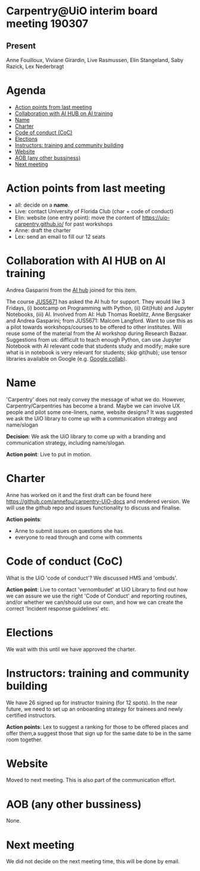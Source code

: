 Carpentry@UiO interim board meeting 190307
=================

## Present

Anne Fouilloux, Viviane Girardin, Live Rasmussen, Elin Stangeland, Saby Razick, Lex Nederbragt

# Agenda

<!-- TOC -->

- [Action points from last meeting](#action-points-from-last-meeting)
- [Collaboration with AI HUB on AI training](#collaboration-with-ai-hub-on-ai-training)
- [Name](#name)
- [Charter](#charter)
- [Code of conduct (CoC)](#code-of-conduct-coc)
- [Elections](#elections)
- [Instructors: training and community building](#instructors-training-and-community-building)
- [Website](#website)
- [AOB (any other bussiness)](#aob-any-other-bussiness)
- [Next meeting](#next-meeting)

<!-- /TOC -->
# Action points from last meeting

* all: decide on a **name**.
* Live: contact University of Florida Club (char + code of conduct)
* Elin: website (one entry point): move the content of https://uio-carpentry.github.io/ for past workshops
* Anne: draft the charter
* Lex: send an email to fill our 12 seats



# Collaboration with AI HUB on AI training

Andrea Gasparini from the [AI hub](https://www.uio.no/tjenester/it/forskning/kompetansehuber/uio-ai-hub-node-project/) joined for this item.

The course [JUS5671](https://www.uio.no/studier/emner/jus/jus/JUS5671/) has asked the AI hub for support. They would like 3 Fridays, (i) bootcamp on Programming with Python, (ii) Git(Hub) and Jupyter Notebooks, (iii) AI. Involved from AI: Hub Thomas Roeblitz, Anne Bergsaker and Andrea Gasparini; from JUS5671: Malcom Langford. Want to use this as a pilot towards workshops/courses to be offered to other institutes. Will reuse some of the material from the AI workshop during Research Bazaar. Suggestions from us: difficult to teach enough Python, can use Jupyter Notebook with AI relevant code that students study and modify; make sure what is in notebook is very relevant for students; skip git(hub); use tensor libraries available on Google (e.g. [Google collab](https://colab.research.google.com/)).

# Name

'Carpentry' does not realy convey the message of what we do.  However, Carpentry/Carpentries has become a brand. Maybe we can involve UX people and pilot some one-liners, name, website designs? It was suggested we ask the UiO library to come up with a communication strategy and name/slogan

**Decision**: We ask the UiO library to come up with a branding and communication strategy, including name/slogan.

**Action point**: Live to put in motion.

# Charter

Anne has worked on it and the first draft can be found here https://github.com/annefou/carpentry-UiO-docs and rendered version. We will use the github repo and issues functionality to discuss and finalise.

**Action points**:
* Anne to submit issues on questions she has.
* everyone to read through and come with comments


# Code of conduct (CoC)

What is the UiO 'code of conduct'? We discussed HMS and 'ombuds'.

**Action point**: Live to contact 'vernombudet' at UiO Library to find out how we can assure we use the right 'Code of Conduct' and reporting routines, and/or whether we can/should use our own, and how we can create the correct 'Incident response guidelines' etc.

# Elections

We wait with this until we have approved the charter.

# Instructors: training and community building

We have 26 signed up for instructor training (for 12 spots). In the near future, we need to set up an onboarding strategy for trainees and newly certified instructors.

**Action points**: Lex to suggest a ranking for those to be offered places and offer them,a suggest those that sign up for the same date to be in the same room together.

# Website

Moved to next meeting. This is also part of the communication effort.

# AOB (any other bussiness)

None.

# Next meeting
We did not decide on the next meeting time, this will be done by email.
